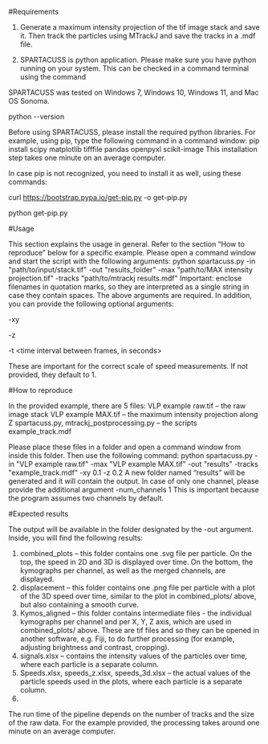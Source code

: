 #Requirements

1.	Generate a maximum intensity projection of the tif image stack and save it. Then track the particles using MTrackJ and save the tracks in a .mdf file.

2.	SPARTACUSS is python application. Please make sure you have python running on your system. This can be checked in a command terminal using the command

SPARTACUSS was tested on Windows 7, Windows 10, Windows 11, and Mac OS Sonoma.

python --version

Before using SPARTACUSS, please install the required python libraries. For example, using pip, type the following command in a command window:
pip install scipy matplotlib tifffile pandas openpyxl scikit-image
This installation step takes one minute on an average computer.

In case pip is not recognized, you need to install it as well, using these commands:

curl https://bootstrap.pypa.io/get-pip.py -o get-pip.py

python get-pip.py

#Usage 

This section explains the usage in general. Refer to the section “How to reproduce” below for a specific example.
Please open a command window and start the script with the following arguments:
python spartacuss.py -in "path/to/input/stack.tif" -out "results_folder" -max "path/to/MAX intensity projection.tif" -tracks "path/to/mtrackj results.mdf"
Important: enclose filenames in quotation marks, so they are interpreted as a single string in case they contain spaces.
The above arguments are required. In addition, you can provide the following optional arguments:

-xy <pixel size in XY in microns per pixel>

-z <pixel size in Z in microns per pixel>

-t <time interval between frames, in seconds>

These are important for the correct scale of speed measurements. If not provided, they default to 1.

#How to reproduce

In the provided example, there are 5 files:
VLP example raw.tif – the raw image stack
VLP example MAX.tif – the maximum intensity projection along Z
spartacuss.py, mtrackj_postprocessing.py – the scripts
example_track.mdf

Please place these files in a folder and open a command window from inside this folder. Then use the following command:
python spartacuss.py -in "VLP example raw.tif" -max "VLP example MAX.tif" -out "results" -tracks "example_track.mdf" -xy 0.1 -z 0.2
A new folder named “results” will be generated and it will contain the output.
In case of only one channel, please provide the additional argument -num_channels 1
This is important because the program assumes two channels by default.

#Expected results

The output will be available in the folder designated by the -out argument. Inside, you will find the following results:

1.	combined_plots – this folder contains one .svg file per particle. On the top, the speed in 2D and 3D is displayed over time. On the bottom, the kymographs per channel, as well as the merged channels, are displayed.
2.	displacement – this folder contains one .png file per particle with a plot of the 3D speed over time, similar to the plot in combined_plots/ above, but also containing a smooth curve.
3.	Kymos_aligned – this folder contains intermediate files - the individual kymographs per channel and per X, Y, Z axis, which are used in combined_plots/ above. These are tif files and so they can be opened in another software, e.g. Fiji, to do further processing (for example, adjusting brightness and contrast, cropping).
4.	signals.xlsx – contains the intensity values of the particles over time, where each particle is a separate column.
5.	Speeds.xlsx, speeds_z.xlsx, speeds_3d.xlsx – the actual values of the particle speeds used in the plots, where each particle is a separate column.
6.	
The run time of the pipeline depends on the number of tracks and the size of the raw data. For the example provided, the processing takes around one minute on an average computer.
